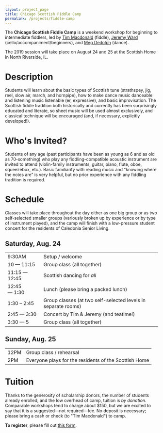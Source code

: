 ```yaml
---
layout: project_page
title: Chicago Scottish Fiddle Camp
permalink: /projects/fiddle-camp
---
```


The **Chicago Scottish Fiddle Camp** is a weekend workshop for beginning to
intermediate fiddlers, led by [Tim Macdonald](http://tsmacdonald.com/) (fiddle),
[Jeremy Ward](http://timandjeremy.com/) (cello/accompaniment/beginners),
and [Meg Dedolph](https://www.linkedin.com/in/meg-dedolph-7b9292b/) (dance).

The 2019 session will take place on August 24 and 25 at the Scottish Home in
North Riverside, IL.

# Description

Students will learn about the basic types of Scottish tune (strathspey, jig,
reel, slow air, march, and hornpipe), how to make dance music danceable and
listening music listenable (er, expressive), and basic improvisation. The
Scottish fiddle tradition both historically and currently has been surprisingly
educated and literate, so sheet music will be used almost exclusively, and
classical technique will be encouraged (and, if necessary, explicitly
developed!).

# Who's Invited?

Students of any age (past participants have been as young as 6 and as old as
70-something) who play any fiddling-compatible acoustic instrument are invited
to attend (violin-family instruments, guitar, piano, flute, oboe, squeezebox,
etc.). Basic familiarity with reading music and "knowing where the notes are"
is very helpful, but no prior experience with any fiddling tradition is
required.

# Schedule

Classes will take place throughout the day either as one big group or as two
self-selected smaller groups (variously broken up by experience or by type of
instrument played), and the camp will finish with a low-pressure student
concert for the residents of Caledonia Senior Living.

## Saturday, Aug. 24
<table>
  <tr>
    <td>9:30AM</td>
    <td>Setup / welcome</td>
  </tr>
  <tr>
    <td>10 — 11:15</td>
    <td>Group class (all together)</td>
  </tr>
  <tr>
    <td>11:15 — 12:45 </td>
    <td>Scottish dancing for <em>all</em></td>
  </tr>
  <tr>
    <td>12:45 — 1:30</td>
    <td>Lunch (please bring a packed lunch)</td>
  </tr>
  <tr>
    <td>1:30 – 2:45</td>
    <td>Group classes (at two self-selected levels in separate rooms)</td>
  </tr>
  <tr>
    <td>2:45 — 3:30</td>
    <td>Concert by Tim & Jeremy (and teatime!)</td>
  </tr>
  <tr>
    <td>3:30 — 5</td>
    <td>Group class (all together)</td>
  </tr>
</table>

## Sunday, Aug. 25
<table>
  <tr>
    <td>12PM</td>
    <td>Group class / rehearsal</td>
  </tr>
  <tr>
    <td>2PM</td>
    <td>Everyone plays for the residents of the Scottish Home</td>
  </tr>
</table>

# Tuition

Thanks to the generosity of scholarship donors, the number of students already enrolled, and the low overhead of camp,
tuition is *by donation*. Comparable workshops tend to charge about $150, but we are excited to say that it is a
suggested—not required—fee. No deposit is necessary; please bring a cash or check (to "Tim Macdonald") to camp.

**To register**, please fill out <u><a href="https://forms.gle/owk5ZJ6bLTvbhdC96">this form</a></u>.
